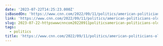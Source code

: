 ```yaml
---
date: '2023-07-22T14:25:23.000Z'
isBasedOn: 'https://www.cnn.com/2022/09/11/politics/american-politicians-old/index.html'
link: 'https://www.cnn.com/2022/09/11/politics/american-politicians-old/index.html'
slug: 2023-07-22-httpswwwcnncom20220911politicsamerican-politicians-oldindexhtml
tags:
  - politics
title: 'https://www.cnn.com/2022/09/11/politics/american-politicians-old/index.html'
---
```


